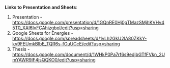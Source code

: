 **Links to Presentation and Sheets**:
1. Presentation - https://docs.google.com/presentation/d/1GQnRE0Hj0gTMazSMjhKVHv45T0_XAI6IvFCAhizgboI/edit?usp=sharing
2. Google Sheets for Energies - https://docs.google.com/spreadsheets/d/1vLh2GkU2lA80ZKkY-kv9FEUmkBlbE_TQR6s-fGuUCcE/edit?usp=sharing
3. Thesis - https://docs.google.com/document/d/1WHkP0Pa7rf6s9edjbGTfFVkn_2UmYAWR9IF4jsQQKO0/edit?usp=sharing
